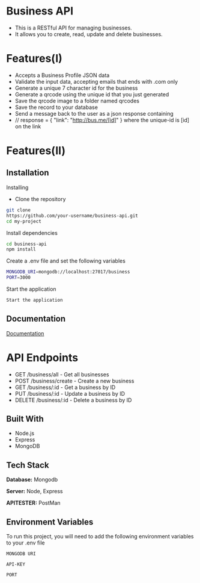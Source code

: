 
# Business API


- This is a RESTful API for managing businesses. 
- It allows you to create, read, update and delete businesses.

# Features(I)

- Accepts a Business Profile JSON data
- Validate the input data, accepting emails that ends with .com only
- Generate a unique 7 character id for the business
- Generate a qrcode using the unique id that you just generated
- Save the qrcode image to a folder named qrcodes
- Save the record to your database
- Send a message back to the user as a json response containing
- // response = { "link": "http://bus.me/[id]" } where the unique-id is [id] on the link

# Features(II)



## Installation

Installing
- Clone the repository
```bash
git clone
https://github.com/your-username/business-api.git
cd my-project
```
Install dependencies
```bash
cd business-api
npm install
```
Create a .env file and set the following variables
```bash
MONGODB_URI=mongodb://localhost:27017/business
PORT=3000
```
Start the application
```bash
Start the application
```

    
## Documentation

[Documentation](https://linktodocumentation)

# API Endpoints
- GET /business/all - Get all businesses
- POST /business/create - Create a new business
- GET /business/:id - Get a business by ID
- PUT /business/:id - Update a business by ID
- DELETE /business/:id - Delete a business by ID


## Built With
* Node.js
* Express
* MongoDB


## Tech Stack

**Database:** Mongodb

**Server:** Node, Express

**APITESTER:** PostMan
 
## Environment Variables

To run this project, you will need to add the following environment variables to your .env file

`MONGODB URI`

`API-KEY`

`PORT`
